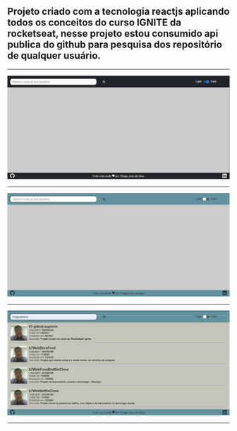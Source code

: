 ## Projeto criado com a tecnologia reactjs aplicando todos os conceitos do curso IGNITE da rocketseat, nesse projeto estou consumido api publica do github para pesquisa dos repositório de qualquer usuário.

<hr>

![Tela Principal](/images/01.PNG)

<hr>

![Tela Principal](/images/02.PNG)

<hr>

![Tela Principal](/images/03.PNG)

<hr>
